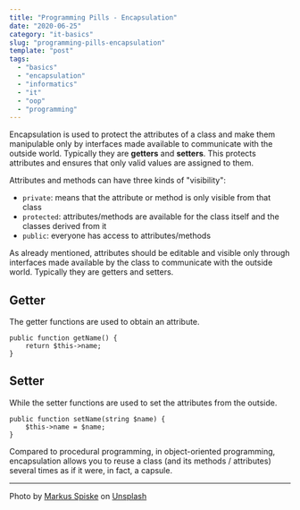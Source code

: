 ```yaml
---
title: "Programming Pills - Encapsulation"
date: "2020-06-25"
category: "it-basics"
slug: "programming-pills-encapsulation"
template: "post"
tags: 
  - "basics"
  - "encapsulation"
  - "informatics"
  - "it"
  - "oop"
  - "programming"
---
```


Encapsulation is used to protect the attributes of a class and make them manipulable only by interfaces made available to communicate with the outside world. Typically they are **getters** and **setters**. This protects attributes and ensures that only valid values are assigned to them.

Attributes and methods can have three kinds of "visibility":

- `private`: means that the attribute or method is only visible from that class
- `protected`: attributes/methods are available for the class itself and the classes derived from it
- `public`: everyone has access to attributes/methods

As already mentioned, attributes should be editable and visible only through interfaces made available by the class to communicate with the outside world. Typically they are getters and setters.

## Getter

The getter functions are used to obtain an attribute.

```
public function getName() {
    return $this->name;
}
```

## Setter

While the setter functions are used to set the attributes from the outside.

```
public function setName(string $name) {
    $this->name = $name;
}
```

Compared to procedural programming, in object-oriented programming, encapsulation allows you to reuse a class (and its methods / attributes) several times as if it were, in fact, a capsule.

* * *

Photo by [Markus Spiske](https://unsplash.com/@markusspiske?utm_source=unsplash&utm_medium=referral&utm_content=creditCopyText) on [Unsplash](https://unsplash.com/s/photos/programming?utm_source=unsplash&utm_medium=referral&utm_content=creditCopyText)
